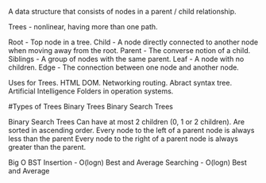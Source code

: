 A data structure that consists of nodes in a parent / child relationship.

Trees - nonlinear, having more than one path.

Root - Top node in a tree.
Child - A node directly connected to another node when moving away from the root.
Parent - The converse notion of a child.
Siblings - A group of nodes with the same parent.
Leaf - A node with no children.
Edge - The connection between one node and another node.

Uses for Trees.
HTML DOM.
Networking routing.
Abract syntax tree.
Artificial Intelligence
Folders in operation systems.

#Types of Trees
Binary Trees
Binary Search Trees

Binary Search Trees
Can have at most 2 children (0, 1 or 2 children).
Are sorted in ascending order.
Every node to the left of a parent node is always less than the parent
Every node to the right of a parent node is always greater than the parent.

Big O BST
Insertion - O(logn) Best and Average
Searching - O(logn) Best and Average
